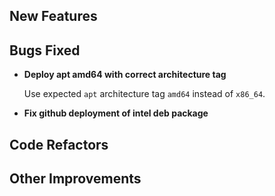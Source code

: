 
## New Features


## Bugs Fixed

- **Deploy apt amd64 with correct architecture tag**

  Use expected `apt` architecture tag `amd64` instead of `x86_64`.

- **Fix github deployment of intel deb package**

## Code Refactors


## Other Improvements
  
    
